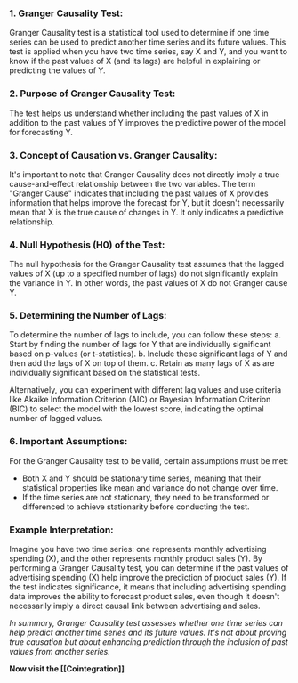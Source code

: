 
### **1. Granger Causality Test:**

Granger Causality test is a statistical tool used to determine if one time series can be used to predict another time series and its future values. This test is applied when you have two time series, say X and Y, and you want to know if the past values of X (and its lags) are helpful in explaining or predicting the values of Y.

### **2. Purpose of Granger Causality Test:**
The test helps us understand whether including the past values of X in addition to the past values of Y improves the predictive power of the model for forecasting Y.

### **3. Concept of Causation vs. Granger Causality:**
It's important to note that Granger Causality does not directly imply a true cause-and-effect relationship between the two variables. The term "Granger Cause" indicates that including the past values of X provides information that helps improve the forecast for Y, but it doesn't necessarily mean that X is the true cause of changes in Y. It only indicates a predictive relationship.

### **4. Null Hypothesis (H0) of the Test:**
The null hypothesis for the Granger Causality test assumes that the lagged values of X (up to a specified number of lags) do not significantly explain the variance in Y. In other words, the past values of X do not Granger cause Y.

### **5. Determining the Number of Lags:**
To determine the number of lags to include, you can follow these steps:
   a. Start by finding the number of lags for Y that are individually significant based on p-values (or t-statistics).
   b. Include these significant lags of Y and then add the lags of X on top of them.
   c. Retain as many lags of X as are individually significant based on the statistical tests.

Alternatively, you can experiment with different lag values and use criteria like Akaike Information Criterion (AIC) or Bayesian Information Criterion (BIC) to select the model with the lowest score, indicating the optimal number of lagged values.

### **6. Important Assumptions:**
For the Granger Causality test to be valid, certain assumptions must be met:
   - Both X and Y should be stationary time series, meaning that their statistical properties like mean and variance do not change over time.
   - If the time series are not stationary, they need to be transformed or differenced to achieve stationarity before conducting the test.

### **Example Interpretation:**
Imagine you have two time series: one represents monthly advertising spending (X), and the other represents monthly product sales (Y). By performing a Granger Causality test, you can determine if the past values of advertising spending (X) help improve the prediction of product sales (Y). If the test indicates significance, it means that including advertising spending data improves the ability to forecast product sales, even though it doesn't necessarily imply a direct causal link between advertising and sales.

*In summary, Granger Causality test assesses whether one time series can help predict another time series and its future values. It's not about proving true causation but about enhancing prediction through the inclusion of past values from another series.*


**Now visit the [[Cointegration]]**
